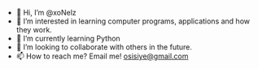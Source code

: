 - 👋 Hi, I’m @xoNelz
- 👀 I’m interested in learning computer programs, applications and how they work.
- 🌱 I’m currently learning Python
- 💞️ I’m looking to collaborate with others in the future.
- 📫 How to reach me? Email me! osisiye@gmail.com

<!---
xoNelz/xoNelz is a ✨ special ✨ repository because its `README.md` (this file) appears on your GitHub profile.
You can click the Preview link to take a look at your changes.
--->
